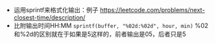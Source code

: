 * 运用sprintf来格式化输出：例子 https://leetcode.com/problems/next-closest-time/description/
* 比附输出时间HH:MM ```sprintf(buffer, "%02d:%02d", hour, min)``` %02 和%2d的区别就在于如果是5这样的，前者输出是05，后者只是5
